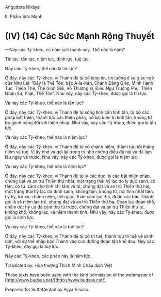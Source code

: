  

Aṅguttara Nikāya

II. Phẩm Sức Mạnh

# (IV) (14) Các Sức Mạnh Rộng Thuyết

—Này các Tỷ-kheo, có năm sức mạnh này. Thế nào là năm?

Tín lực, tấn lực, niệm lực, định lực, tuệ lực.

Này các Tỷ-kheo, thế nào là tín lực?

Ở đây, này các Tỷ-kheo, vị Thánh đệ tử có lòng tin, tin tưởng ở sự giác ngộ của Như Lai: “Ðây là Thế Tôn, bậc A-la-hán, Chánh Ðẳng Giác, Minh Hạnh Túc, Thiện Thệ, Thế Gian Giải, Vô Thượng sĩ, Ðiều Ngự Trượng Phu, Thiên Nhân Sư, Phật, Thế Tôn”. Như vậy, này các Tỷ-kheo, được gọi là tín lực.

Và này các Tỷ-kheo, thế nào là tấn lực?

Ở đây, này các Tỷ-kheo, vị Thánh đệ tử sống tinh cần tinh tấn, từ bỏ các pháp bất thiện, thành tựu các thiện pháp, nỗ lực kiên trì tinh tấn, không từ bỏ gánh nặng đối với thiện pháp. Như vậy, này các Tỷ-kheo, được gọi là tấn lực.

Và này các Tỷ-kheo, thế nào là niệm lực?

Ở đây, này các Tỷ-kheo, vị Thánh đệ tử có chánh niệm, thành tựu tối thắng niệm và tuệ. Vị ấy nhớ và gợi lại trong trí nhớ những điều đã nói và đã làm lâu ngày về trước. Như vậy, này các Tỷ-kheo, được gọi là niệm lực.

Và này các Tỷ-kheo, thế nào là định lực?

Ở đây, này các Tỷ-kheo, vị Thánh đệ tử ly các dục, ly các bất thiện pháp, chứng đạt và an trú Thiền thứ nhất, một trạng thái hỷ lạc do ly dục sanh, có tầm, có tứ. Làm cho tịnh chỉ tầm và tứ, chứng đạt và an trú Thiền thứ hai, một trạng thái hỷ lạc do định sanh, không tầm, không tứ, nội tĩnh nhất tâm. Ly hỷ, trú xả, chánh niệm, tỉnh giác, thân cảm lạc thọ, được các bậc Thánh gọi là xả niệm lạc trú, chứng đạt và an trú Thiền thứ ba. Ðoạn lạc đoạn khổ, chấm dứt hỷ ưu đã cảm thọ từ trước, chứng đạt và an trú Thiền thứ tư, không khổ, không lạc, xả niệm thanh tịnh. Như vậy, này các Tỷ-kheo, được gọi là định lực.

Và này các Tỷ-kheo, thế nào là tuệ lực?

Ở đây, này các Tỷ-kheo, vị Thánh đệ tử có trí tuệ, thành tựu trí tuệ về sanh diệt, với sự thể nhập bậc Thánh vào con đường đoạn tận khổ đau. Này các Tỷ-kheo, đây gọi là tuệ lực.

Này các Tỷ-kheo, các pháp này là năm lực.

Translated by: Hòa thượng Thích Minh Châu dịch Việt

These texts have been used with the kind permission of the webmaster of [http://www.budsas.net/](http://www.budsas.net/)

Prepared for SuttaCentral by Ayya Vimala.